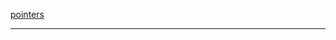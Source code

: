 [pointers](https://github.com/cleanhand/phase-1-BHAGYASREE200/blob/main/pointers/problems.c) 

----------------------------------------------------------------------------------------------------------------------------------------------------------------------------------------
